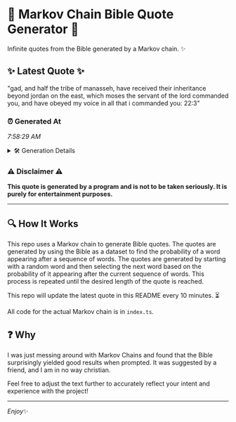 # 📖 Markov Chain Bible Quote Generator 📖

Infinite quotes from the Bible generated by a Markov chain. ✨

## ✨ Latest Quote ✨
"gad, and half the tribe of manasseh, have received their inheritance beyond jordan on the east, which moses the servant of the lord commanded you, and have obeyed my voice in all that i commanded you: 22:3"

### ⏰ Generated At
*7:58:29 AM*

<details>
    <summary>🛠️ Generation Details</summary>
    <p>
        <strong>🌱 Seed:</strong> gad,<br>
        <strong>🔄 Iterations:</strong> 36<br>
        <strong>📜 Context History:</strong><br>[ gad, ]: and<br>[ gad,, and ]: half<br>[ gad,, and, half ]: the<br>[ gad,, and, half, the ]: tribe<br>[ gad,, and, half, the, tribe ]: of<br>[ gad,, and, half, the, tribe, of ]: manasseh,<br>[ and, half, the, tribe, of, manasseh, ]: have<br>[ half, the, tribe, of, manasseh,, have ]: received<br>[ the, tribe, of, manasseh,, have, received ]: their<br>[ tribe, of, manasseh,, have, received, their ]: inheritance<br>[ of, manasseh,, have, received, their, inheritance ]: beyond<br>[ manasseh,, have, received, their, inheritance, beyond ]: jordan<br>[ have, received, their, inheritance, beyond, jordan ]: on<br>[ received, their, inheritance, beyond, jordan, on ]: the<br>[ their, inheritance, beyond, jordan, on, the ]: east,<br>[ inheritance, beyond, jordan, on, the, east, ]: which<br>[ beyond, jordan, on, the, east,, which ]: moses<br>[ jordan, on, the, east,, which, moses ]: the<br>[ on, the, east,, which, moses, the ]: servant<br>[ the, east,, which, moses, the, servant ]: of<br>[ east,, which, moses, the, servant, of ]: the<br>[ which, moses, the, servant, of, the ]: lord<br>[ moses, the, servant, of, the, lord ]: commanded<br>[ the, servant, of, the, lord, commanded ]: you,<br>[ servant, of, the, lord, commanded, you, ]: and<br>[ of, the, lord, commanded, you,, and ]: have<br>[ the, lord, commanded, you,, and, have ]: obeyed<br>[ lord, commanded, you,, and, have, obeyed ]: my<br>[ commanded, you,, and, have, obeyed, my ]: voice<br>[ you,, and, have, obeyed, my, voice ]: in<br>[ and, have, obeyed, my, voice, in ]: all<br>[ have, obeyed, my, voice, in, all ]: that<br>[ obeyed, my, voice, in, all, that ]: i<br>[ my, voice, in, all, that, i ]: commanded<br>[ voice, in, all, that, i, commanded ]: you:<br>[ in, all, that, i, commanded, you: ]: 22:3<br>
    </p>
</details>

### ⚠️ Disclaimer ⚠️
**This quote is generated by a program and is not to be taken seriously. It is purely for entertainment purposes.**

---

## 🔍 How It Works

This repo uses a Markov chain to generate Bible quotes. The quotes are generated by using the Bible as a dataset to find the probability of a word appearing after a sequence of words. The quotes are generated by starting with a random word and then selecting the next word based on the probability of it appearing after the current sequence of words. This process is repeated until the desired length of the quote is reached.

This repo will update the latest quote in this README every 10 minutes. ⏳

All code for the actual Markov chain is in `index.ts`.

## ❓ Why

I was just messing around with Markov Chains and found that the Bible surprisingly yielded good results when prompted. 
It was suggested by a friend, and I am in no way christian.

Feel free to adjust the text further to accurately reflect your intent and experience with the project!

---

*Enjoy*✨

